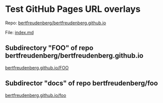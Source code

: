# Test GitHub Pages URL overlays

Repo: [bertfreudenberg/bertfreudenberg.github.io](https://github.com/bertfreudenberg/bertfreudenberg.github.io)

File: [index.md](https://github.com/bertfreudenberg/bertfreudenberg.github.io/blob/master/index.md)



## Subdirectory "FOO" of repo bertfreudenberg/bertfreudenberg.github.io

[bertfreudenberg.github.io/FOO](FOO)

## Subdirector "docs" of repo bertfreudenberg/foo

[bertfreudenberg.github.io/foo](foo)
